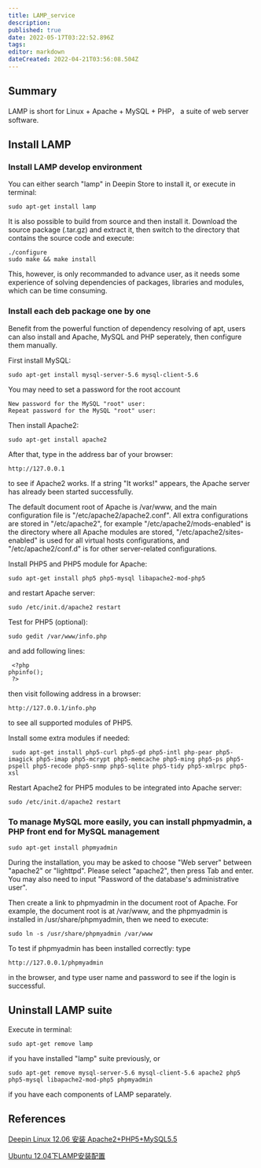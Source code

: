 ```yaml
---
title: LAMP_service
description: 
published: true
date: 2022-05-17T03:22:52.896Z
tags: 
editor: markdown
dateCreated: 2022-04-21T03:56:08.504Z
---
```


## Summary

LAMP is short for Linux + Apache + MySQL + PHP， a suite of web server software.

## Install LAMP

### Install LAMP develop environment

You can either search "lamp" in Deepin Store to install it, or execute in terminal:

    sudo apt-get install lamp

It is also possible to build from source and then install it. Download the source package (.tar.gz) and extract it, then switch to the directory that contains the source code and execute:

    ./configure 
    sudo make && make install

This, however, is only recommanded to advance user, as it needs some experience of solving dependencies of packages, libraries and modules, which can be time consuming.

### Install each deb package one by one

Benefit from the powerful function of dependency resolving of apt, users can also install  and Apache, MySQL and PHP seperately, then configure them manually.

First install MySQL:

    sudo apt-get install mysql-server-5.6 mysql-client-5.6

You may need to set a password for the root account

    New password for the MySQL "root" user:
    Repeat password for the MySQL "root" user:

Then install Apache2:

    sudo apt-get install apache2

After that, type in the address bar of your browser:

    http://127.0.0.1

to see if Apache2 works. If a string "It works!" appears, the Apache server has already been started successfully.

The default document root of Apache is /var/www, and the main configuration file is "/etc/apache2/apache2.conf". All extra configurations are stored in "/etc/apache2", for example "/etc/apache2/mods-enabled" is the directory where all Apache modules are stored, "/etc/apache2/sites-enabled" is used for all virtual hosts configurations, and "/etc/apache2/conf.d" is for other server-related configurations.

Install PHP5 and PHP5 module for Apache:

    sudo apt-get install php5 php5-mysql libapache2-mod-php5

and restart Apache server:

    sudo /etc/init.d/apache2 restart

Test for PHP5 (optional):

    sudo gedit /var/www/info.php

and add following lines:

     <?php
    phpinfo();
     ?>

then visit following address in a browser:

    http://127.0.0.1/info.php

to see all supported modules of PHP5.

Install some extra modules if needed:

     sudo apt-get install php5-curl php5-gd php5-intl php-pear php5-imagick php5-imap php5-mcrypt php5-memcache php5-ming php5-ps php5-pspell php5-recode php5-snmp php5-sqlite php5-tidy php5-xmlrpc php5-xsl

Restart Apache2 for PHP5 modules to be integrated into Apache server:

    sudo /etc/init.d/apache2 restart

### To manage MySQL more easily, you can install phpmyadmin, a PHP front end for MySQL management

    sudo apt-get install phpmyadmin

During the installation, you may be asked to choose "Web server" between "apache2" or "lighttpd". Please select "apache2", then press Tab and enter. You may also need to input "Password of the database's administrative user".

Then create a link to phpmyadmin in the document root of Apache. For example, the document root is at /var/www, and the phpmyadmin is installed in /usr/share/phpmyadmin, then we need to execute:

    sudo ln -s /usr/share/phpmyadmin /var/www 

To test if phpmyadmin has been installed correctly: type

    http://127.0.0.1/phpmyadmin

in the browser, and type user name and password to see if the login is successful.

## Uninstall LAMP suite

Execute in terminal:

    sudo apt-get remove lamp

if you have installed "lamp" suite previously, or

    sudo apt-get remove mysql-server-5.6 mysql-client-5.6 apache2 php5 php5-mysql libapache2-mod-php5 phpmyadmin

if you have each components of LAMP separately.

## References

[Deepin Linux 12.06 安装 Apache2+PHP5+MySQL5.5](http://www.linuxdeepin.com/forum/25/7792?p=33743)

[Ubuntu 12.04下LAMP安装配置](http://www.linuxidc.com/Linux/2012-05/61079.htm)
